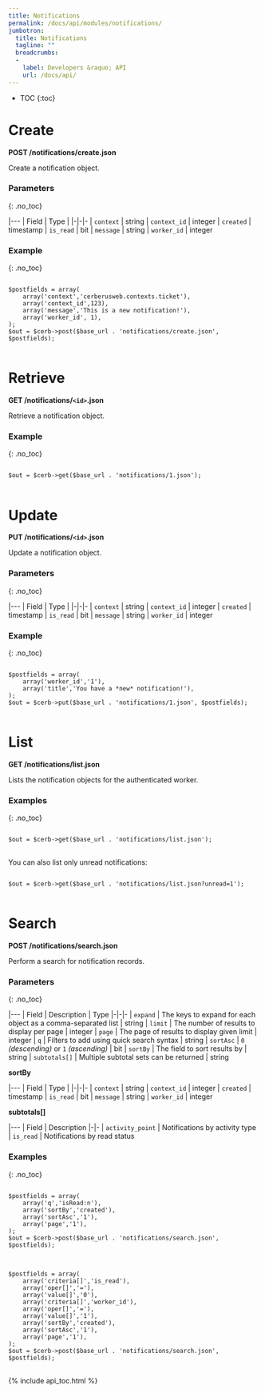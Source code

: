 ```yaml
---
title: Notifications
permalink: /docs/api/modules/notifications/
jumbotron:
  title: Notifications
  tagline: ""
  breadcrumbs:
  -
    label: Developers &raquo; API
    url: /docs/api/
---
```


* TOC
{:toc}

# Create

**POST /notifications/create.json**

Create a notification object.

### Parameters
{: .no_toc}

|---
| Field | Type | 
|-|-|-
| `context` | string
| `context_id` | integer
| `created` | timestamp
| `is_read` | bit
| `message` | string
| `worker_id` | integer

### Example
{: .no_toc}

<pre>
<code class="language-php">
$postfields = array(
    array('context','cerberusweb.contexts.ticket'),
    array('context_id',123),
    array('message','This is a new notification!'),
    array('worker_id', 1),
);
$out = $cerb->post($base_url . 'notifications/create.json', $postfields);
</code>
</pre>

# Retrieve

**GET /notifications/`<id>`.json**

Retrieve a notification object.

### Example
{: .no_toc}

<pre>
<code class="language-php">
$out = $cerb->get($base_url . 'notifications/1.json');
</code>
</pre>

# Update

**PUT /notifications/`<id>`.json**

Update a notification object.

### Parameters
{: .no_toc}

|---
| Field | Type | 
|-|-|-
| `context` | string
| `context_id` | integer
| `created` | timestamp
| `is_read` | bit
| `message` | string
| `worker_id` | integer

### Example
{: .no_toc}

<pre>
<code class="language-php">
$postfields = array(
    array('worker_id','1'),
    array('title','You have a *new* notification!'),
);
$out = $cerb->put($base_url . 'notifications/1.json', $postfields);
</code>
</pre>

# List

**GET /notifications/list.json**

Lists the notification objects for the authenticated worker.

### Examples
{: .no_toc}

<pre>
<code class="language-php">
$out = $cerb->get($base_url . 'notifications/list.json');
</code>
</pre>

You can also list only unread notifications:

<pre>
<code class="language-php">
$out = $cerb->get($base_url . 'notifications/list.json?unread=1');
</code>
</pre>

# Search

**POST /notifications/search.json**

Perform a search for notification records.

### Parameters
{: .no_toc}

|---
| Field | Description | Type
|-|-|-
| `expand` | The keys to expand for each object as a comma-separated list | string
| `limit` | The number of results to display per page | integer
| `page` | The page of results to display given limit | integer
| `q` | Filters to add using quick search syntax | string
| `sortAsc` | `0` _(descending)_ or `1` _(ascending)_ | bit
| `sortBy` | The field to sort results by | string
| `subtotals[]` | Multiple subtotal sets can be returned | string 

**sortBy**

|---
| Field | Type | 
|-|-|-
| `context` | string
| `context_id` | integer
| `created` | timestamp
| `is_read` | bit
| `message` | string
| `worker_id` | integer

**subtotals[]**

|---
| Field | Description
|-|-
| `activity_point` | Notifications by activity type
| `is_read` | Notifications by read status

### Examples
{: .no_toc}

<pre>
<code class="language-php">
$postfields = array(
    array('q','isRead:n'),
    array('sortBy','created'),
    array('sortAsc','1'),
    array('page','1'),
);
$out = $cerb->post($base_url . 'notifications/search.json', $postfields);
</code>
</pre>

<pre>
<code class="language-php">
$postfields = array(
    array('criteria[]','is_read'),
    array('oper[]','='),
    array('value[]','0'),
    array('criteria[]','worker_id'),
    array('oper[]','='),
    array('value[]','1'),
    array('sortBy','created'),
    array('sortAsc','1'),
    array('page','1'),
);
$out = $cerb->post($base_url . 'notifications/search.json', $postfields);
</code>
</pre>

{% include api_toc.html %}